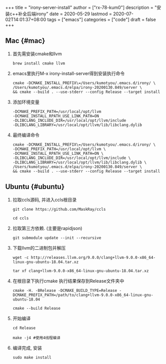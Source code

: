 +++
title = "irony-server-install"
author = ["rx-78-kum0"]
description = "安装c++补全后端irony"
date = 2020-05-29
lastmod = 2020-07-02T14:01:37+08:00
tags = ["emacs"]
categories = ["code"]
draft = false
+++

## Mac {#mac}

1.  首先需安装cmake和llvm

    ```shell
    brew install cmake llvm
    ```

2.  emacs里执行M-x irony-install-server得到安装执行命令

    ```shell
    cmake -DCMAKE_INSTALL_PREFIX\=/Users/kumotyou/.emacs.d/irony/ \
    /Users/kumotyou/.emacs.d/elpa/irony-20200130.849/server \
    && cmake --build . --use-stderr --config Release --target install
    ```

3.  添加环境变量

    ```shell
    -DCMAKE_PREFIX_PATH=/usr/local/opt/llvm
    -DCMAKE_INSTALL_RPATH_USE_LINK_PATH=ON
    -DLIBCLANG_INCLUDE_DIR=/usr/local/opt/llvm/include
    -DLIBCLANG_LIBRARY=/usr/local/opt/llvm/lib/libclang.dylib
    ```

4.  最终编译命令

    ```shell
    cmake -DCMAKE_INSTALL_PREFIX\=/Users/kumotyou/.emacs.d/irony/ \
    -DCMAKE_PREFIX_PATH=/usr/local/opt/llvm \
    -DCMAKE_INSTALL_RPATH_USE_LINK_PATH=ON \
    -DLIBCLANG_INCLUDE_DIR=/usr/local/opt/llvm/include \
    -DLIBCLANG_LIBRARY=/usr/local/opt/llvm/lib/libclang.dylib \
    /Users/kumotyou/.emacs.d/elpa/irony-20200130.849/server \
    && cmake --build . --use-stderr --config Release --target install
    ```


## Ubuntu {#ubuntu}

1.  拉取ccls源码, 并进入ccls根目录

    ```shell
    git clone https://github.com/MaskRay/ccls

    cd ccls
    ```

2.  拉取第三方依赖. (主要是rapidjson)

    ```shell
    git submodule update --init --recursive
    ```

3.  下载llvm的二进制包并解压

    ```shell
    wget -c http://releases.llvm.org/9.0.0/clang+llvm-9.0.0-x86_64-linux-gnu-ubuntu-18.04.tar.xz

    tar xf clang+llvm-9.0.0-x86_64-linux-gnu-ubuntu-18.04.tar.xz
    ```

4.  在根目录下执行cmake 执行结果保存到Release文件夹中

    ```shell
    cmake -H. -BRelease -DCMAKE_BUILD_TYPE=Release -DCMAKE_PREFIX_PATH=/path/to/clang+llvm-9.0.0-x86_64-linux-gnu-ubuntu-18.04

    cmake --build Release
    ```

5.  开始编译

    ```shell
    cd Release

    make -j4 #使用4线程编译
    ```

6.  编译完成, 安装

    ```shell
    sudo make install
    ```
